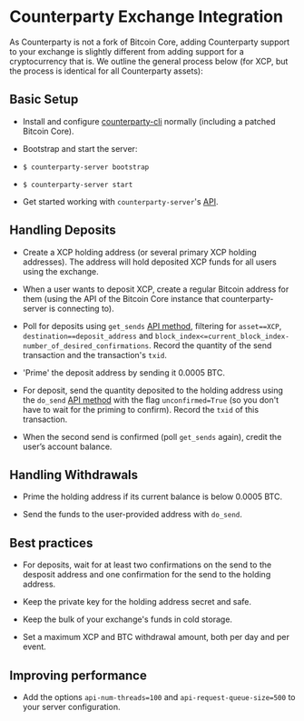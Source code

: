 # Counterparty Exchange Integration

As Counterparty is not a fork of Bitcoin Core, adding Counterparty support to your exchange is slightly different from adding support for a cryptocurrency that is.  We outline the general process below (for XCP, but the process is identical for all Counterparty assets):


## Basic Setup

- Install and configure [counterparty-cli](/../../CLI/counterparty-cli.md) normally (including a patched Bitcoin Core).

- Bootstrap and start the server:

* `$ counterparty-server bootstrap`

* `$ counterparty-server start`

- Get started working with `counterparty-server`'s [API](/API.md).


## Handling Deposits

- Create a XCP holding address (or several primary XCP holding addresses). The address will hold deposited XCP funds for all users using the exchange.

- When a user wants to deposit XCP, create a regular Bitcoin address for them (using the API of the Bitcoin Core instance that counterparty-server is connecting to).

- Poll for deposits using `get_sends` [API method](/API.md), filtering for `asset==XCP`, `destination==deposit_address` and `block_index<=current_block_index-number_of_desired_confirmations`. Record the quantity of the send transaction and the transaction's `txid`.

- 'Prime' the deposit address by sending it 0.0005 BTC.

- For deposit, send the quantity deposited to the holding address using the `do_send` [API method](/API.md) with the flag `unconfirmed=True` (so you don't have to wait for the priming to confirm). Record the `txid` of this transaction.

- When the second send is confirmed (poll `get_sends` again), credit the user’s account balance.


## Handling Withdrawals

- Prime the holding address if its current balance is below 0.0005 BTC.

- Send the funds to the user-provided address with `do_send`.


## Best practices

- For deposits, wait for at least two confirmations on the send to the desposit address and one confirmation for the send to the holding address.

- Keep the private key for the holding address secret and safe.

- Keep the bulk of your exchange's funds in cold storage.

- Set a maximum XCP and BTC withdrawal amount, both per day and per event.


## Improving performance

- Add the options `api-num-threads=100` and `api-request-queue-size=500` to your server configuration.
